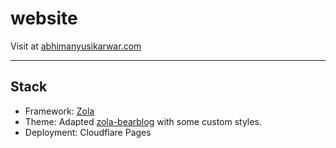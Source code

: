 # website

Visit at [abhimanyusikarwar.com](https://abhimanyusikarwar.com)

---

## Stack

- Framework: [Zola](https://www.getzola.org/)
- Theme: Adapted [zola-bearblog](https://codeberg.org/alanpearce/zola-bearblog) with some custom styles.
- Deployment: Cloudflare Pages

